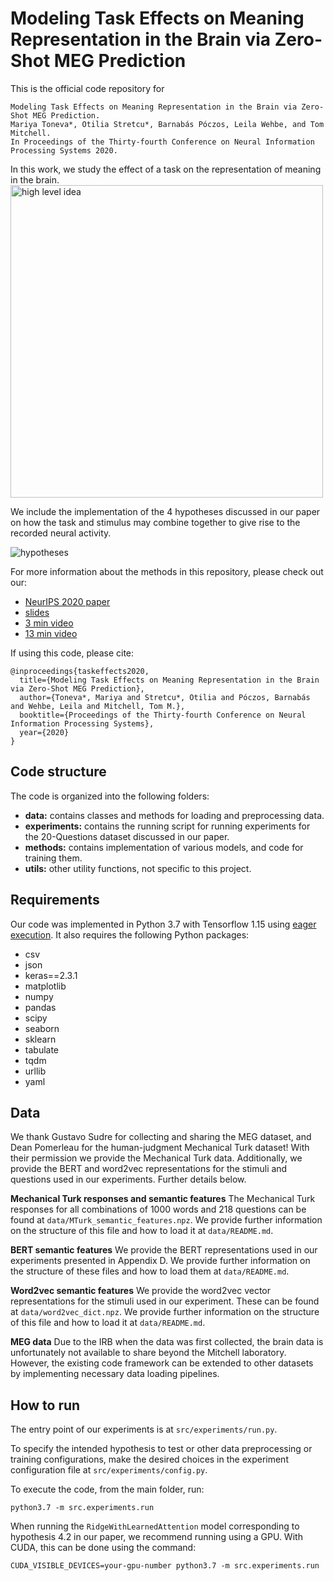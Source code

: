 # Modeling Task Effects on Meaning Representation in the Brain via Zero-Shot MEG Prediction

This is the official code repository for
```
Modeling Task Effects on Meaning Representation in the Brain via Zero-Shot MEG Prediction.
Mariya Toneva*, Otilia Stretcu*, Barnabás Póczos, Leila Wehbe, and Tom Mitchell.
In Proceedings of the Thirty-fourth Conference on Neural Information Processing Systems 2020.
```

In this work, we study the effect of a task on the representation of meaning in the brain.
<img src="./img/overview.png" alt="high level idea" width="500" align=center>




We include the implementation of the 4 hypotheses discussed in our
paper on how the task and stimulus may combine together to give rise to the 
recorded neural activity.

![hypotheses](img/hypotheses.png?raw=true "hypotheses")


For more information about the methods in this repository, please check out our:
- [NeurIPS 2020 paper](https://arxiv.org/abs/2009.08424)
- [slides](https://drive.google.com/file/d/1-q7R3a0jxH_zE6of7aD4at6NgviyCZW8/view?usp=sharing)
- [3 min video](https://www.youtube.com/watch?v=-SXlEhSTSi8&feature=youtu.be&ab_channel=OtiliaStretcu)
- [13 min video](https://youtu.be/M1TpiYsRvt0?t=5552)



If using this code, please cite:
```
@inproceedings{taskeffects2020,
  title={Modeling Task Effects on Meaning Representation in the Brain via Zero-Shot MEG Prediction},
  author={Toneva*, Mariya and Stretcu*, Otilia and Póczos, Barnabás and Wehbe, Leila and Mitchell, Tom M.},
  booktitle={Proceedings of the Thirty-fourth Conference on Neural Information Processing Systems},
  year={2020}
}
```

##  Code structure

The code is organized into the following folders:

- **data:** contains classes and methods for loading and
  preprocessing data.
- **experiments:** contains the running script for running experiments for the
    20-Questions dataset discussed in our paper.
- **methods:** contains implementation of various models, and code for training them.
- **utils:** other utility functions, not specific to this project.


## Requirements

Our code was implemented in Python 3.7 with Tensorflow 1.15 using 
[eager execution](https://www.tensorflow.org/guide/eager).
It also requires the following Python packages:

- csv
- json
- keras==2.3.1
- matplotlib
- numpy
- pandas
- scipy
- seaborn
- sklearn
- tabulate
- tqdm
- urllib
- yaml

## Data

We thank Gustavo Sudre for collecting and sharing the MEG dataset, and 
Dean Pomerleau for the human-judgment Mechanical Turk dataset!
With their permission we provide the Mechanical Turk data. Additionally,
we provide the BERT and word2vec representations for the stimuli and questions
used in our experiments. Further details below.


**Mechanical Turk responses and semantic features** The Mechanical Turk responses for all combinations of 1000 words and 
218 questions can be found at `data/MTurk_semantic_features.npz`. We provide
further information on the structure of this file and how to load it at 
`data/README.md`.

**BERT semantic features** We provide the BERT representations used in our experiments presented in Appendix D. 
We provide further information on the structure of these files and how to load them at `data/README.md`.

**Word2vec semantic features** We provide the word2vec vector representations for the stimuli used in our
experiment. These can be found at `data/word2vec_dict.npz`. We provide further information on the structure 
of this file and how to load it at `data/README.md`.

**MEG data** Due to the IRB when the data was first collected, the brain data is 
unfortunately not available to share beyond the Mitchell laboratory. However, 
the existing code framework can be extended to other datasets by implementing 
necessary data loading pipelines. 
 
## How to run
The entry point of our experiments is at 
`src/experiments/run.py`.

To specify the intended hypothesis to test or other data preprocessing
or training configurations, make the desired choices in the experiment
configuration file at `src/experiments/config.py`.


To execute the code, from the main folder, run:
```
python3.7 -m src.experiments.run
```

When running the `RidgeWithLearnedAttention` model corresponding to hypothesis 
4.2 in our paper, we recommend running using a GPU. With CUDA, this can be done
using the command:
```
CUDA_VISIBLE_DEVICES=your-gpu-number python3.7 -m src.experiments.run
```
